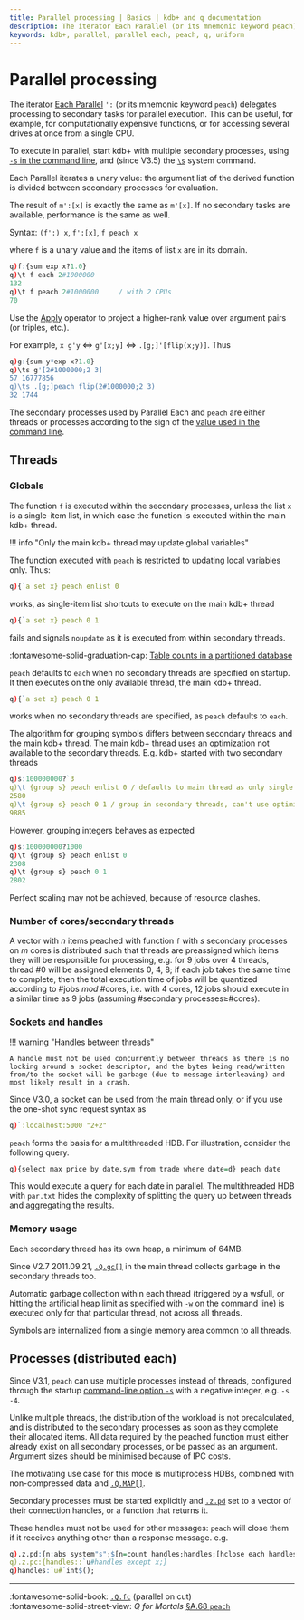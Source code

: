 ```yaml
---
title: Parallel processing | Basics | kdb+ and q documentation
description: The iterator Each Parallel (or its mnemonic keyword peach) delegates processing to secondary tasks for parallel execution. This can be useful, for example, for computationally expensive functions, or for accessing several drives at once from a single CPU.
keywords: kdb+, parallel, parallel each, peach, q, uniform
---
```

# Parallel processing






The iterator [Each Parallel](../ref/maps.md#each-parallel) `':` (or its mnemonic keyword `peach`) delegates processing to secondary tasks for parallel execution. 
This can be useful, for example, for computationally expensive functions, or for accessing several drives at once from a single CPU.

To execute in parallel, start kdb+ with multiple secondary processes, using [`-s` in the command line](cmdline.md#-s-secondary-threads), and (since V3.5) the [`\s`](syscmds.md#s-number-of-secondary-processes) system command.

Each Parallel iterates a unary value: the argument list of the derived function is divided between secondary processes for evaluation. 

The result of `m':[x]` is exactly the same as `m'[x]`. 
If no secondary tasks are available, performance is the same as well. 

Syntax: `(f':) x`, `f':[x]`, `f peach x`

where `f` is a unary value and the items of list `x` are in its domain.

```q
q)f:{sum exp x?1.0}
q)\t f each 2#1000000
132
q)\t f peach 2#1000000     / with 2 CPUs
70
```

Use the [Apply](../ref/apply.md) operator to project a higher-rank value over argument pairs (or triples, etc.).

For example, `x g'y` <=> `g'[x;y]` <=> `.[g;]'[flip(x;y)]`. 
Thus

```q
q)g:{sum y*exp x?1.0}
q)\ts g'[2#1000000;2 3]
57 16777856
q)\ts .[g;]peach flip(2#1000000;2 3)
32 1744
```

The secondary processes used by Parallel Each and `peach` are either threads or processes according to the sign of the [value used in the command line](cmdline.md#-s-secondary-processes).


## Threads


### Globals

The function `f` is executed within the secondary processes, unless the list `x` is a single-item list, in which case the function is executed within the main kdb+ thread. 

!!! info "Only the main kdb+ thread may update global variables"

The function executed with `peach` is restricted to updating local variables only. Thus:

```q
q){`a set x} peach enlist 0
```

works, as single-item list shortcuts to execute on the main kdb+ thread

```q
q){`a set x} peach 0 1
```

fails and signals `noupdate` as it is executed from within secondary threads.

:fontawesome-solid-graduation-cap:
[Table counts in a partitioned database](../kb/partition.md#table-counts)

`peach` defaults to `each` when no secondary threads are specified on startup. 
It then executes on the only available thread, the main kdb+ thread.

```q
q){`a set x} peach 0 1
```

works when no secondary threads are specified, as `peach` defaults to `each`.

The algorithm for grouping symbols differs between secondary threads and the main kdb+ thread. The main kdb+ thread uses an optimization not available to the secondary threads. E.g. kdb+ started with two secondary threads

```q
q)s:100000000?`3
q)\t {group s} peach enlist 0 / defaults to main thread as only single item
2580
q)\t {group s} peach 0 1 / group in secondary threads, can't use optimized algorithm
9885
```

However, grouping integers behaves as expected

```q
q)s:100000000?1000
q)\t {group s} peach enlist 0
2308
q)\t {group s} peach 0 1
2802
```

Perfect scaling may not be achieved, because of resource clashes.


### Number of cores/secondary threads

A vector with _n_ items peached with function `f` with _s_ secondary processes on _m_ cores is distributed such that threads are preassigned which items they will be responsible for processing, e.g. for 9 jobs over 4 threads, thread \#0 will be assigned elements 0, 4, 8; if each job takes the same time to complete, then the total execution time of jobs will be quantized according to \#jobs _mod_ \#cores, i.e. with 4 cores, 12 jobs should execute in a similar time as 9 jobs (assuming \#secondary processes≥\#cores).


### Sockets and handles 

!!! warning "Handles between threads"

    A handle must not be used concurrently between threads as there is no locking around a socket descriptor, and the bytes being read/written from/to the socket will be garbage (due to message interleaving) and most likely result in a crash. 

Since V3.0, a socket can be used from the main thread only, or if you use the one-shot sync request syntax as

```q
q)`:localhost:5000 "2+2"
```

`peach` forms the basis for a multithreaded HDB. For illustration, consider the following query. 

```q
q){select max price by date,sym from trade where date=d} peach date
```

This would execute a query for each date in parallel. The multithreaded HDB with `par.txt` hides the complexity of splitting the query up between threads and aggregating the results.


### Memory usage

Each secondary thread has its own heap, a minimum of 64MB.

Since V2.7 2011.09.21, [`.Q.gc[]`](../ref/dotq.md#qgc-garbage-collect) in the main thread collects garbage in the secondary threads too.

Automatic garbage collection within each thread (triggered by a wsfull, or hitting the artificial heap limit as specified with [`-w`](cmdline.md#-w-workspace) on the command line) is executed only for that particular thread, not across all threads.

Symbols are internalized from a single memory area common to all threads.


## Processes (distributed each)

Since V3.1, `peach` can use multiple processes instead of threads, configured through the startup [command-line option `-s`](cmdline.md#-s-secondary-threads) with a negative integer, e.g. `-s -4`. 

Unlike multiple threads, the distribution of the workload is not precalculated, and is distributed to the secondary processes as soon as they complete their allocated items. All data required by the peached function must either already exist on all secondary processes, or be passed as an argument. Argument sizes should be minimised because of IPC costs. 

The motivating use case for this mode is multiprocess HDBs, combined with non-compressed data and [`.Q.MAP[]`](../ref/dotq.md#qmap-maps-partitions).

Secondary processes must be started explicitly and [`.z.pd`](../ref/dotz.md#zpd-peach-handles) set to a vector of their connection handles, or a function that returns it.

These handles must not be used for other messages: `peach` will close them if it receives anything other than a response message. e.g.

```q
q).z.pd:{n:abs system"s";$[n=count handles;handles;[hclose each handles;:handles::`u#hopen each 20000+til n]]}
q).z.pc:{handles::`u#handles except x;}
q)handles:`u#`int$();
```

----
:fontawesome-solid-book: 
[`.Q.fc`](../ref/dotq.md#qfc-parallel-on-cut) (parallel on cut)
<br>
:fontawesome-solid-street-view:
_Q for Mortals_
[§A.68 `peach`](/q4m3/A_Built-in_Functions/#a68-peach)

<!-- FIXME replicate discussion in Q4M §A.68 -->